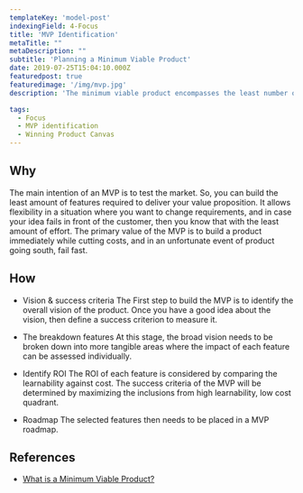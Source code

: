 ```yaml
---
templateKey: 'model-post'
indexingField: 4-Focus
title: 'MVP Identification'
metaTitle: ""
metaDescription: ""
subtitle: 'Planning a Minimum Viable Product'
date: 2019-07-25T15:04:10.000Z
featuredpost: true
featuredimage: '/img/mvp.jpg'
description: 'The minimum viable product encompasses the least number of features necessary to realize the core value proposition of your product or to maximize the learnability. In other words, this means that this is the minimum feature set required to learn the success of the product offering.'

tags:
  - Focus
  - MVP identification
  - Winning Product Canvas
---
```


 
## Why
The main intention of an MVP is to test the market. So, you can build the least amount of features required to deliver your value proposition. It allows flexibility in a situation where you want to change requirements, and in case your idea fails in front of the customer, then you know that with the least amount of effort. The primary value of the MVP is to build a product immediately while cutting costs, and in an unfortunate event of product going south, fail fast.

## How

- Vision & success criteria
  The First step to build the MVP is to identify the overall vision of the product. Once you have a good idea about the vision, then define a success criterion to measure it.

- The breakdown features
  At this stage, the broad vision needs to be broken down into more tangible areas where the impact of each feature can be assessed individually.

- Identify ROI
  The ROI of each feature is considered by comparing the learnability against cost. The success criteria of the MVP will be determined by maximizing the inclusions from high learnability, low cost quadrant.

- Roadmap
  The selected features then needs to be placed in a MVP roadmap.

## References

- [What is a Minimum Viable Product?](http://ask.leanstack.com/en/articles/902991-what-is-a-minimum-viable-product-mvp)
